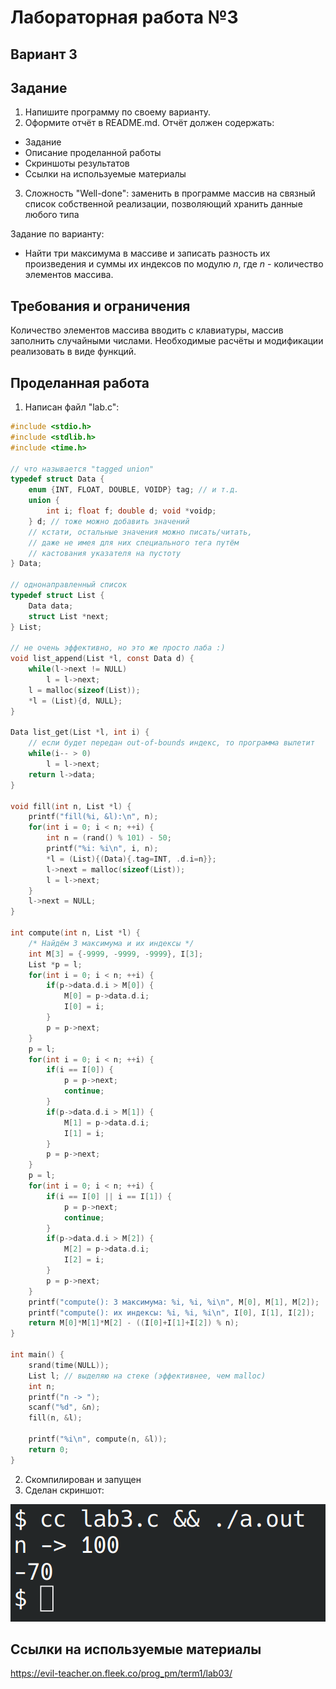 # Лабораторная работа №3
## Вариант 3
## Задание
1. Напишите программу по своему варианту.
2. Оформите отчёт в README.md. Отчёт должен содержать:
- Задание
- Описание проделанной работы
- Скриншоты результатов
- Ссылки на используемые материалы
3. Сложность "Well-done": заменить в программе массив на связный список собственной реализации, позволяющий хранить данные любого типа

Задание по варианту:
- Найти три максимума в массиве и записать разность их произведения и суммы их индексов по модулю $n$, где $n$ - количество элементов массива.

## Требования и ограничения
Количество элементов массива вводить с клавиатуры, массив заполнить случайными числами. Необходимые расчёты и модификации реализовать в виде функций.

## Проделанная работа
1. Написан файл "lab.c":
```c
#include <stdio.h>
#include <stdlib.h>
#include <time.h>

// что называется "tagged union"
typedef struct Data {
    enum {INT, FLOAT, DOUBLE, VOIDP} tag; // и т.д.
    union {
        int i; float f; double d; void *voidp;
    } d; // тоже можно добавить значений
    // кстати, остальные значения можно писать/читать,
    // даже не имея для них специального тега путём
    // кастования указателя на пустоту
} Data;

// однонаправленный список
typedef struct List {
    Data data;
    struct List *next;
} List;

// не очень эффективно, но это же просто лаба :)
void list_append(List *l, const Data d) {
    while(l->next != NULL)
        l = l->next;
    l = malloc(sizeof(List));
    *l = (List){d, NULL};
}

Data list_get(List *l, int i) {
    // если будет передан out-of-bounds индекс, то программа вылетит
    while(i-- > 0)
        l = l->next;
    return l->data;
}

void fill(int n, List *l) {
    printf("fill(%i, &l):\n", n);
    for(int i = 0; i < n; ++i) {
        int n = (rand() % 101) - 50;
        printf("%i: %i\n", i, n);
        *l = (List){(Data){.tag=INT, .d.i=n}};
        l->next = malloc(sizeof(List));
        l = l->next;
    }
    l->next = NULL;
}

int compute(int n, List *l) {
    /* Найдём 3 максимума и их индексы */
    int M[3] = {-9999, -9999, -9999}, I[3];
    List *p = l;
    for(int i = 0; i < n; ++i) {
        if(p->data.d.i > M[0]) {
            M[0] = p->data.d.i;
            I[0] = i;
        }
        p = p->next;
    }
    p = l;
    for(int i = 0; i < n; ++i) {
        if(i == I[0]) {
            p = p->next;
            continue;
        }
        if(p->data.d.i > M[1]) {
            M[1] = p->data.d.i;
            I[1] = i;
        }
        p = p->next;
    }
    p = l;
    for(int i = 0; i < n; ++i) {
        if(i == I[0] || i == I[1]) {
            p = p->next;
            continue;
        }
        if(p->data.d.i > M[2]) {
            M[2] = p->data.d.i;
            I[2] = i;
        }
        p = p->next;
    }
    printf("compute(): 3 максимума: %i, %i, %i\n", M[0], M[1], M[2]);
    printf("compute(): их индексы: %i, %i, %i\n", I[0], I[1], I[2]);
    return M[0]*M[1]*M[2] - ((I[0]+I[1]+I[2]) % n);
}

int main() {
    srand(time(NULL));
    List l; // выделяю на стеке (эффективнее, чем malloc)
    int n;
    printf("n -> ");
    scanf("%d", &n);
    fill(n, &l);

    printf("%i\n", compute(n, &l));
    return 0;
}
```
2. Скомпилирован и запущен
3. Сделан скриншот:

![Снимок экрана](screen.png)

## Ссылки на используемые материалы
https://evil-teacher.on.fleek.co/prog_pm/term1/lab03/
